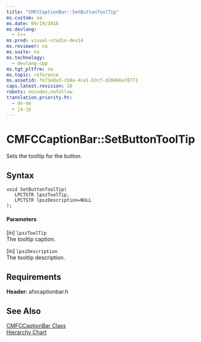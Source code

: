 ```yaml
---
title: "CMFCCaptionBar::SetButtonToolTip"
ms.custom: na
ms.date: 09/19/2016
ms.devlang: 
  - C++
ms.prod: visual-studio-dev14
ms.reviewer: na
ms.suite: na
ms.technology: 
  - devlang-cpp
ms.tgt_pltfrm: na
ms.topic: reference
ms.assetid: fe71e8a3-cb8a-4ce1-b3cf-d28466e78771
caps.latest.revision: 10
robots: noindex,nofollow
translation.priority.ht: 
  - de-de
  - ja-jp
---
```

# CMFCCaptionBar::SetButtonToolTip
Sets the tooltip for the button.  
  
## Syntax  
  
```  
void SetButtonToolTip(  
   LPCTSTR lpszToolTip,  
   LPCTSTR lpszDescription=NULL   
);  
```  
  
#### Parameters  
 [in] `lpszToolTip`  
 The tooltip caption.  
  
 [in] `lpszDescription`  
 The tooltip description.  
  
## Requirements  
 **Header:** afxcaptionbar.h  
  
## See Also  
 [CMFCCaptionBar Class](../vs140/CMFCCaptionBar-Class.md)   
 [Hierarchy Chart](../vs140/Hierarchy-Chart.md)